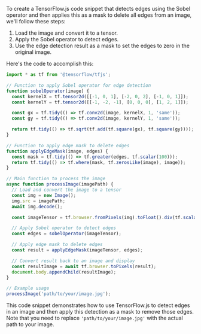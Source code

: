 To create a TensorFlow.js code snippet that detects edges using the Sobel operator and then applies this as a mask to delete all edges from an image, we'll follow these steps:

1. Load the image and convert it to a tensor.
2. Apply the Sobel operator to detect edges.
3. Use the edge detection result as a mask to set the edges to zero in the original image.

Here's the code to accomplish this:

```javascript
import * as tf from '@tensorflow/tfjs';

// Function to apply Sobel operator for edge detection
function sobelOperator(image) {
  const kernelX = tf.tensor2d([[-1, 0, 1], [-2, 0, 2], [-1, 0, 1]]);
  const kernelY = tf.tensor2d([[-1, -2, -1], [0, 0, 0], [1, 2, 1]]);

  const gx = tf.tidy(() => tf.conv2d(image, kernelX, 1, 'same'));
  const gy = tf.tidy(() => tf.conv2d(image, kernelY, 1, 'same'));

  return tf.tidy(() => tf.sqrt(tf.add(tf.square(gx), tf.square(gy))));
}

// Function to apply edge mask to delete edges
function applyEdgeMask(image, edges) {
  const mask = tf.tidy(() => tf.greater(edges, tf.scalar(100)));
  return tf.tidy(() => tf.where(mask, tf.zerosLike(image), image));
}

// Main function to process the image
async function processImage(imagePath) {
  // Load and convert the image to a tensor
  const img = new Image();
  img.src = imagePath;
  await img.decode();

  const imageTensor = tf.browser.fromPixels(img).toFloat().div(tf.scalar(255));

  // Apply Sobel operator to detect edges
  const edges = sobelOperator(imageTensor);

  // Apply edge mask to delete edges
  const result = applyEdgeMask(imageTensor, edges);

  // Convert result back to an image and display
  const resultImage = await tf.browser.toPixels(result);
  document.body.appendChild(resultImage);
}

// Example usage
processImage('path/to/your/image.jpg');
```

This code snippet demonstrates how to use TensorFlow.js to detect edges in an image and then apply this detection as a mask to remove those edges. Note that you need to replace `'path/to/your/image.jpg'` with the actual path to your image.

